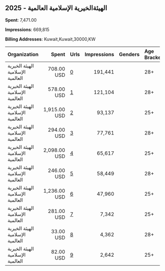 ## 2025 - الهيئةالخيرية الإسلامية العالمية 
**Spent**: 7,471.00

**Impressions**: 669,815

**Billing Addresses**: Kuwait,Kuwait,30000,KW

|Organization|Spent|Urls|Impressions|Genders|Age Brackets|Country Codes|
|:---|---:|:---|---:|:---|:---|:---|
|الهيئة الخيرية الإسلامية العالمية|708.00 USD|[0](https://www.snap.com/political-ads/asset/513b8214ed077f5560065d5401c6e0195823f64647b708240906e6f23484102c?mediaType=jpg)|191,441||28+|kuwait|
|الهيئة الخيرية الإسلامية العالمية|578.00 USD|[1](https://www.snap.com/political-ads/asset/28e3214a2d4ca89d2eb8a72a6c942fb612b395d68c9e5ef8d72473564a9aa815?mediaType=mp4)|121,104||28+|kuwait|
|الهيئة الخيرية الإسلامية العالمية|1,915.00 USD|[2](https://www.snap.com/political-ads/asset/3df93f3b44b3869d76e05f7540ee55a9a49d599aa28c37066a0040cb18dfdcab?mediaType=mp4)|93,137||25+|kuwait|
|الهيئة الخيرية الإسلامية العالمية|294.00 USD|[3](https://www.snap.com/political-ads/asset/860859eb2fe25902add7639ae2c02e878da1392951d79c7652127476daba6fa2?mediaType=mp4)|77,761||28+|kuwait|
|الهيئة الخيرية الإسلامية العالمية|2,098.00 USD|[4](https://www.snap.com/political-ads/asset/60345e43c7de6938174664ffd23f55f36940bc6f1b4ef43daa4bc7de6048a2de?mediaType=jpg)|65,617||25+|kuwait|
|الهيئة الخيرية الإسلامية العالمية|246.00 USD|[5](https://www.snap.com/political-ads/asset/6f0803b21e3ba528f7c0f7e3fc42fc7add2c7a6a85be004fabcac2d4fbb4fa35?mediaType=mp4)|58,449||28+|kuwait|
|الهيئة الخيرية الإسلامية العالمية|1,236.00 USD|[6](https://www.snap.com/political-ads/asset/2fa6e17afeaf2c72c2b9d30fb552608280a1e301b30240a2c06d5de12ef8c0c9?mediaType=jpg)|47,960||25+|kuwait|
|الهيئة الخيرية الإسلامية العالمية|281.00 USD|[7](https://www.snap.com/political-ads/asset/5aa5da19673ac270bb281f13e26e3be9bbcc574e988ed3e23612c941838ed2f0?mediaType=jpg)|7,342||25+|kuwait|
|الهيئة الخيرية الإسلامية العالمية|33.00 USD|[8](https://www.snap.com/political-ads/asset/0afd06e7af46dca3820e8214353e34fbc386f5ad844722841edfad46360e4210?mediaType=jpg)|4,362||28+|kuwait|
|الهيئة الخيرية الإسلامية العالمية|82.00 USD|[9](https://www.snap.com/political-ads/asset/60345e43c7de6938174664ffd23f55f36940bc6f1b4ef43daa4bc7de6048a2de?mediaType=jpg)|2,642||25+|kuwait|
